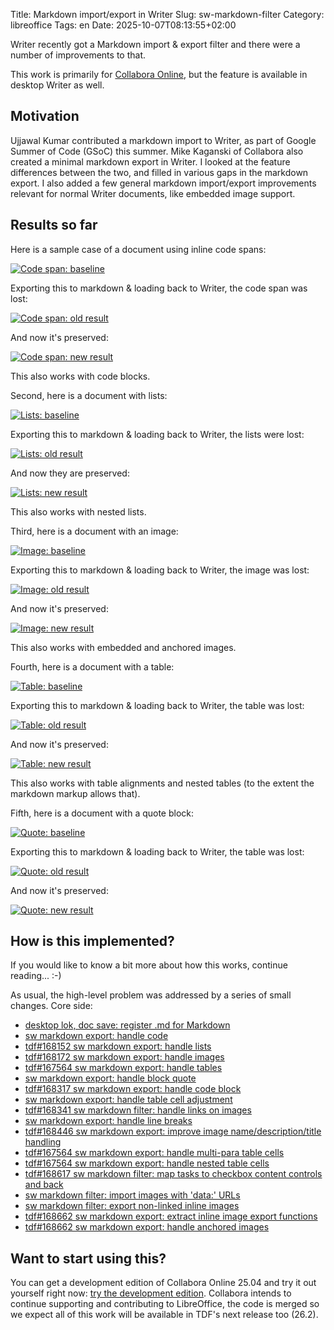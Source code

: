 Title: Markdown import/export in Writer
Slug: sw-markdown-filter
Category: libreoffice
Tags: en
Date: 2025-10-07T08:13:55+02:00

Writer recently got a Markdown import & export filter and there were a number of improvements to
that.

This work is primarily for [Collabora Online](https://www.collaboraonline.com/), but the feature is
available in desktop Writer as well.

## Motivation

Ujjawal Kumar contributed a markdown import to Writer, as part of Google Summer of Code (GSoC) this
summer. Mike Kaganski of Collabora also created a minimal markdown export in Writer. I looked at the
feature differences between the two, and filled in various gaps in the markdown export. I also added
a few general markdown import/export improvements relevant for normal Writer documents, like
embedded image support.

## Results so far

Here is a sample case of a document using inline code spans:

[![Code span: baseline](https://share.vmiklos.hu/blog/sw-markdown-filter/1-code-baseline.png)](https://share.vmiklos.hu/blog/sw-markdown-filter/1-code-baseline.png)

Exporting this to markdown & loading back to Writer, the code span was lost:

[![Code span: old result](https://share.vmiklos.hu/blog/sw-markdown-filter/1-code-old.png)](https://share.vmiklos.hu/blog/sw-markdown-filter/1-code-old.png)

And now it's preserved:

[![Code span: new result](https://share.vmiklos.hu/blog/sw-markdown-filter/1-code-new.png)](https://share.vmiklos.hu/blog/sw-markdown-filter/1-code-new.png)

This also works with code blocks.

Second, here is a document with lists:

[![Lists: baseline](https://share.vmiklos.hu/blog/sw-markdown-filter/2-list-baseline.png)](https://share.vmiklos.hu/blog/sw-markdown-filter/2-list-baseline.png)

Exporting this to markdown & loading back to Writer, the lists were lost:

[![Lists: old result](https://share.vmiklos.hu/blog/sw-markdown-filter/2-list-old.png)](https://share.vmiklos.hu/blog/sw-markdown-filter/2-list-old.png)

And now they are preserved:

[![Lists: new result](https://share.vmiklos.hu/blog/sw-markdown-filter/2-list-new.png)](https://share.vmiklos.hu/blog/sw-markdown-filter/2-list-new.png)

This also works with nested lists.

Third, here is a document with an image:

[![Image: baseline](https://share.vmiklos.hu/blog/sw-markdown-filter/3-image-baseline.png)](https://share.vmiklos.hu/blog/sw-markdown-filter/3-image-baseline.png)

Exporting this to markdown & loading back to Writer, the image was lost:

[![Image: old result](https://share.vmiklos.hu/blog/sw-markdown-filter/3-image-old.png)](https://share.vmiklos.hu/blog/sw-markdown-filter/3-image-old.png)

And now it's preserved:

[![Image: new result](https://share.vmiklos.hu/blog/sw-markdown-filter/3-image-new.png)](https://share.vmiklos.hu/blog/sw-markdown-filter/3-image-new.png)

This also works with embedded and anchored images.

Fourth, here is a document with a table:

[![Table: baseline](https://share.vmiklos.hu/blog/sw-markdown-filter/4-table-baseline.png)](https://share.vmiklos.hu/blog/sw-markdown-filter/4-table-baseline.png)

Exporting this to markdown & loading back to Writer, the table was lost:

[![Table: old result](https://share.vmiklos.hu/blog/sw-markdown-filter/4-table-old.png)](https://share.vmiklos.hu/blog/sw-markdown-filter/4-table-old.png)

And now it's preserved:

[![Table: new result](https://share.vmiklos.hu/blog/sw-markdown-filter/4-table-new.png)](https://share.vmiklos.hu/blog/sw-markdown-filter/4-table-new.png)

This also works with table alignments and nested tables (to the extent the markdown markup allows
that).

Fifth, here is a document with a quote block:

[![Quote: baseline](https://share.vmiklos.hu/blog/sw-markdown-filter/5-quote-baseline.png)](https://share.vmiklos.hu/blog/sw-markdown-filter/5-quote-baseline.png)

Exporting this to markdown & loading back to Writer, the table was lost:

[![Quote: old result](https://share.vmiklos.hu/blog/sw-markdown-filter/5-quote-old.png)](https://share.vmiklos.hu/blog/sw-markdown-filter/5-quote-old.png)

And now it's preserved:

[![Quote: new result](https://share.vmiklos.hu/blog/sw-markdown-filter/5-quote-new.png)](https://share.vmiklos.hu/blog/sw-markdown-filter/5-quote-new.png)

## How is this implemented?

If you would like to know a bit more about how this works, continue reading... :-)

As usual, the high-level problem was addressed by a series of small changes. Core side:

- [desktop lok, doc save: register .md for Markdown](https://git.libreoffice.org/core/commit/55393d9cc42b0402362022594b04ab4888257fb7)
- [sw markdown export: handle code](https://git.libreoffice.org/core/commit/959c448e9531a53e068e4cec3a56b0caf0e0d3d1)
- [tdf#168152 sw markdown export: handle lists](https://git.libreoffice.org/core/commit/bcef97f29a7126cb3469066de4bacafaae30f86a)
- [tdf#168172 sw markdown export: handle images](https://git.libreoffice.org/core/commit/fefd59b58c7d87e034fbf1c45cefa6a87ed09976)
- [tdf#167564 sw markdown export: handle tables](https://git.libreoffice.org/core/commit/f073d733568d3b635ac8b2c3a5081afd679b4915)
- [sw markdown export: handle block quote](https://git.libreoffice.org/core/commit/c94b0c7ace10f5913aa53b593aa0ccd544df3cc3)
- [tdf#168317 sw markdown export: handle code block](https://git.libreoffice.org/core/commit/85aa1402c670e8c85949c5aaf01f529a0a59c05b)
- [sw markdown export: handle table cell adjustment](https://git.libreoffice.org/core/commit/5d0022c28b149dcc1db22176e442d130ff8d0279)
- [tdf#168341 sw markdown filter: handle links on images](https://git.libreoffice.org/core/commit/b7bc0e5f3999950d6b5f0d2bdcda2c6cc2f04e61)
- [sw markdown export: handle line breaks](https://git.libreoffice.org/core/commit/f63c14c9e45d795c6d5927103181c8d0ede8a34b)
- [tdf#168446 sw markdown export: improve image name/description/title handling](https://git.libreoffice.org/core/commit/3a294f97a9b37cc8ff38f76200b5b58879a3a72f)
- [tdf#167564 sw markdown export: handle multi-para table cells](https://git.libreoffice.org/core/commit/852d8b06bcecc5c68194fced94e4c7af02086c52)
- [tdf#167564 sw markdown export: handle nested table cells](https://git.libreoffice.org/core/commit/c830c9ab824c8086b2124fec44f834a1d0ae4fa5)
- [tdf#168617 sw markdown filter: map tasks to checkbox content controls and back](https://git.libreoffice.org/core/commit/7608d96302652eb48863da441e121e0c61350412)
- [sw markdown filter: import images with 'data:' URLs](https://git.libreoffice.org/core/commit/169e1f3b914ac590b3719b8129b4f0913d4da228)
- [sw markdown filter: export non-linked inline images](https://git.libreoffice.org/core/commit/8d60fcdac9bc79c7b8956ed3cd9e9f518b28c119)
- [tdf#168662 sw markdown export: extract inline image export functions](https://git.libreoffice.org/core/commit/3c29e1277bda566b4455123a7a53c8f0fc6eda98)
- [tdf#168662 sw markdown export: handle anchored images](https://git.libreoffice.org/core/commit/e0601a598977265c5b05ba397bce04d9689fca4b)

## Want to start using this?

You can get a development edition of Collabora Online 25.04 and try it out yourself right now: [try
the development edition](https://www.collaboraonline.com/code/).  Collabora intends to continue
supporting and contributing to LibreOffice, the code is merged so we expect all of this work will be
available in TDF's next release too (26.2).
